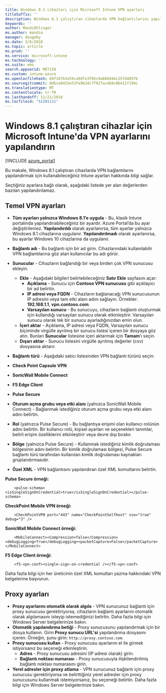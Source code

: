 ```yaml
---
title: Windows 8.1 cihazları için Microsoft Intune VPN ayarları
titleSuffix: ''
description: Windows 8.1 çalıştıran cihazlarda VPN bağlantılarını yapılandırmak için kullanabileceğiniz Intune ayarları hakkında bilgi edinin.
keywords: ''
author: MandiOhlinger
ms.author: mandia
manager: dougeby
ms.date: 3/6/2018
ms.topic: article
ms.prod: ''
ms.service: microsoft-intune
ms.technology: ''
ms.suite: ems
search.appverid: MET150
ms.custom: intune-azure
ms.openlocfilehash: 69f347b3e59ca9dfe3f05c9a60dd44c257d485fb
ms.sourcegitcommit: 0dbce0415e53fe963dc7f927ac4b0c06411f199c
ms.translationtype: MT
ms.contentlocale: tr-TR
ms.lasthandoff: 11/21/2018
ms.locfileid: "52281131"
---
```

# <a name="configure-vpn-settings-in-microsoft-intune-for-devices-running-windows-81"></a>Windows 8.1 çalıştıran cihazlar için Microsoft Intune'da VPN ayarlarını yapılandırın

[!INCLUDE [azure_portal](./includes/azure_portal.md)]

Bu makale, Windows 8.1 çalıştıran cihazlarda VPN bağlantılarını yapılandırmak için kullanabileceğiniz Intune ayarları hakkında bilgi sağlar.

Seçtiğiniz ayarlara bağlı olarak, aşağıdaki listede yer alan değerlerden bazıları yapılandırılamaz.

## <a name="base-vpn-settings"></a>Temel VPN ayarları


- **Tüm ayarları yalnızca Windows 8.1’e uygula** - Bu, klasik Intune portalında yapılandırabileceğiniz bir ayardır. Azure Portal’da bu ayar değiştirilemez. **Yapılandırıldı** olarak ayarlanırsa, tüm ayarlar yalnızca Windows 8.1 cihazlarına uygulanır. **Yapılandırılmadı** olarak ayarlanırsa, bu ayarlar Windows 10 cihazlarına da uygulanır.
- **Bağlantı adı** - Bu bağlantı için bir ad girin. Cihazlarındaki kullanılabilir VPN bağlantılarına göz atan kullanıcılar bu adı görür.
- **Sunucular** - Cihazların bağlandığı bir veya birden çok VPN sunucusu ekleyin.
    - **Ekle** - Aşağıdaki bilgileri belirtebileceğiniz **Satır Ekle** sayfasını açar:
        - **Açıklama** - Sunucu için **Contoso VPN sunucusu** gibi açıklayıcı bir ad belirtin.
        - **IP adresi veya FQDN** - Cihazların bağlanacağı VPN sunucusunun IP adresini veya tam etki alanı adını sağlayın. Örnekler: **192.168.1.1**, **vpn.contoso.com**.
        - **Varsayılan sunucu** - Bu sunucuyu, cihazların bağlantı oluşturmak için kullandığı varsayılan sunucu olarak etkinleştirir. Varsayılan sunucu olarak tek bir sunucu ayarladığınızdan emin olun.
    - **İçeri aktar** - Açıklama, IP adresi veya FQDN, Varsayılan sunucu biçiminde virgülle ayrılmış bir sunucu listesi içeren bir dosyaya göz atın. Bunları **Sunucular** listesine içeri aktarmak için **Tamam**’ı seçin.
    - **Dışarı aktar** - Sunucu listesini virgülle ayrılmış değerler (csv) dosyasına aktarır.

- **Bağlantı türü** - Aşağıdaki satıcı listesinden VPN bağlantı türünü seçin:
- **Check Point Capsule VPN**
- **SonicWall Mobile Connect**
- **F5 Edge Client**
- **Pulse Secure**

<!--- **Fingerprint** (Check Point Capsule VPN only) - Specify a string (for example, "Contoso Fingerprint Code") that will be used to verify that the VPN server can be trusted. A fingerprint can be sent to the client so it knows to trust any server that presents the same fingerprint when connecting. If the device doesn’t already have the fingerprint, it will prompt the user to trust the VPN server that they are connecting to while showing the fingerprint. (The user manually verifies the fingerprint and chooses **trust** to connect.) --->

- **Oturum açma grubu veya etki alanı** (yalnızca SonicWall Mobile Connect) - Bağlanmak istediğiniz oturum açma grubu veya etki alanı adını belirtin.

- **Rol** (yalnızca Pulse Secure) - Bu bağlantıya erişimi olan kullanıcı rolünün adını belirtin. Bir kullanıcı rolü, kişisel ayarları ve seçenekleri tanımlar, belirli erişim özelliklerini etkinleştirir veya devre dışı bırakır.

- **Bölge** (yalnızca Pulse Secure) - Kullanmak istediğiniz kimlik doğrulaması bölgesinin adını belirtin. Bir kimlik doğrulaması bölgesi, Pulse Secure bağlantı türü tarafından kullanılan kimlik doğrulaması kaynakları gruplandırmasıdır.


- **Özel XML** - VPN bağlantısını yapılandıran özel XML komutlarını belirtin.

**Pulse Secure örneği:**

```
    <pulse-schema><isSingleSignOnCredential>true</isSingleSignOnCredential></pulse-schema>
```

**CheckPoint Mobile VPN örneği:**
```
    <CheckPointVPN port="443" name="CheckPointSelfhost" sso="true" debug="3" />
```

**SonicWall Mobile Connect örneği:**
```
    <MobileConnect><Compression>false</Compression><debugLogging>True</debugLogging><packetCapture>False</packetCapture></MobileConnect>
```

**F5 Edge Client örneği:**

```
    <f5-vpn-conf><single-sign-on-credential /></f5-vpn-conf>
```

Daha fazla bilgi için her üreticinin özel XML komutları yazma hakkındaki VPN belgelerine başvurun.


## <a name="proxy-settings"></a>Proxy ayarları

- **Proxy ayarlarını otomatik olarak algıla** - VPN sunucunuz bağlantı için proxy sunucusu gerektiriyorsa, cihazların bağlantı ayarlarını otomatik olarak algılamasını isteyip istemediğinizi belirtin. Daha fazla bilgi için Windows Server belgelerinize bakın.
- **Otomatik yapılandırma betiği** - Proxy sunucusunu yapılandırmak için bir dosya kullanın. Girin **Proxy sunucu URL'si** yapılandırma dosyasını içeren. Örneğin, şunu girin: `http://proxy.contoso.com`.
- **Proxy sunucusu kullan** - Proxy sunucusu ayarlarını el ile girmek istiyorsanız bu seçeneği etkinleştirin.
    - **Adres** - Proxy sunucusu adresini (IP adresi olarak) girin.
    - **Bağlantı noktası numarası** - Proxy sunucusuyla ilişkilendirilmiş bağlantı noktası numarasını girin.
- **Yerel adresler için proxy atlama** - VPN sunucunuz bağlantı için proxy sunucusu gerektiriyorsa ve belirttiğiniz yerel adresler için proxy sunucusunu kullanmak istemiyorsanız, bu seçeneği belirtin. Daha fazla bilgi için Windows Server belgelerinize bakın.
